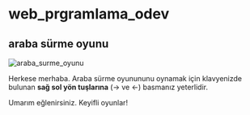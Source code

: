 # web_prgramlama_odev
## araba sürme oyunu

![araba_surme_oyunu](https://user-images.githubusercontent.com/76614506/168443717-e6c838fa-8174-40ae-b008-e664c9dfd491.png)

Herkese merhaba. Araba sürme oyunununu oynamak için klavyenizde bulunan **sağ sol yön tuşlarına** (-> ve <-) basmanız yeterlidir.</br>

Umarım eğlenirsiniz. Keyifli oyunlar!

